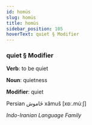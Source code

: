 ```yaml
---
id: homüs
slug: homüs
title: homüs
sidebar_position: 105
hoverText: quiet § Modifier
---
```


### quiet § Modifier

**Verb**: to be quiet

**Noun**: quietness

**Modifier**: quiet

Persian خَاموش xâmuš [xɒː.múːʃ]

*Indo-Iranian Language Family*